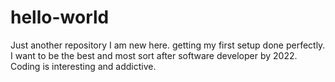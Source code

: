 # hello-world
Just another repository
I am new here.
getting my first setup done perfectly.
I want to be the best and most sort after software developer by 2022.
Coding is interesting and addictive. 

